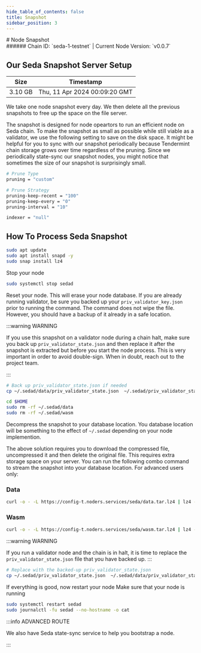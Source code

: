 ```yaml
---
hide_table_of_contents: false
title: Snapshot
sidebar_position: 3
---
```


<div class="h1-with-icon icon-seda">
# Node Snapshot
</div>
###### Chain ID: `seda-1-testnet` | Current Node Version: `v0.0.7`

## Our Seda Snapshot Server Setup

| Size   | Timestamp    |
|--------|--------------|
| 3.10 GB | Thu, 11 Apr 2024 00:09:20 GMT  |


We take one node snapshot every day. We then delete all the previous snapshots to free up the space on the file server.

The snapshot is designed for node opeartors to run an efficient node on Seda chain. To make the snapshot as small as possible while still viable as a validator, we use the following setting to save on the disk space. It might be helpful for you to sync with our snapshot periodically because Tendermint chain storage grows over time regardless of the pruning. Since we periodically state-sync our snapshot nodes, you might notice that sometimes the size of our snapshot is surprisingly small.

```bash title="app.toml"
# Prune Type
pruning = "custom"

# Prune Strategy
pruning-keep-recent = "100"
pruning-keep-every = "0"
pruning-interval = "10"
```

```bash title="config.toml"
indexer = "null"
```

## How To Process Seda Snapshot
```bash
sudo apt update
sudo apt install snapd -y
sudo snap install lz4
```

Stop your node
```bash
sudo systemctl stop sedad
```
Reset your node. This will erase your node database. If you are already running validator, be sure you backed up your `priv_validator_key.json` prior to running the command. The command does not wipe the file. However, you should have a backup of it already in a safe location.

:::warning WARNING

If you use this snapshot on a validator node during a chain halt, make sure you back up `priv_validator_state.json` and then replace it after the snapshot is extracted but before you start the node process. This is very important in order to avoid double-sign. When in doubt, reach out to the project team.

:::

```bash
# Back up priv_validator_state.json if needed
cp ~/.sedad/data/priv_validator_state.json  ~/.sedad/priv_validator_state.json

cd $HOME
sudo rm -rf ~/.sedad/data
sudo rm -rf ~/.sedad/wasm
```

Decompress the snapshot to your database location. You database location will be something to the effect of `~/.sedad` depending on your node implemention.

The above solution requires you to download the compressed file, uncompressed it and then delete the original file. This requires extra storage space on your server. You can run the following combo command to stream the snapshot into your database location. For advanced users only:
### Data
```bash
curl -o - -L https://config-t.noders.services/seda/data.tar.lz4 | lz4 -d | tar -x -C ~/.sedad
```
### Wasm
```bash
curl -o - -L https://config-t.noders.services/seda/wasm.tar.lz4 | lz4 -d | tar -x -C ~/.sedad
```

:::warning WARNING

If you run a validator node and the chain is in halt, it is time to replace the `priv_validator_state.json` file that you have backed up.
:::

```bash
# Replace with the backed-up priv_validator_state.json
cp ~/.sedad/priv_validator_state.json  ~/.sedad/data/priv_validator_state.json
```

If everything is good, now restart your node
Make sure that your node is running

```bash
sudo systemctl restart sedad
sudo journalctl -fu sedad --no-hostname -o cat
```

:::info ADVANCED ROUTE

We also have Seda state-sync service to help you bootstrap a node.

:::
